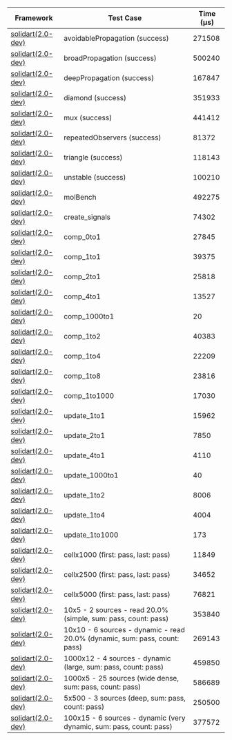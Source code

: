 | Framework | Test Case | Time (μs) |
| --- | --- | --- |
| [solidart(2.0-dev)](https://github.com/nank1ro/solidart/tree/dev) | avoidablePropagation (success) | 271508 |
| [solidart(2.0-dev)](https://github.com/nank1ro/solidart/tree/dev) | broadPropagation (success) | 500240 |
| [solidart(2.0-dev)](https://github.com/nank1ro/solidart/tree/dev) | deepPropagation (success) | 167847 |
| [solidart(2.0-dev)](https://github.com/nank1ro/solidart/tree/dev) | diamond (success) | 351933 |
| [solidart(2.0-dev)](https://github.com/nank1ro/solidart/tree/dev) | mux (success) | 441412 |
| [solidart(2.0-dev)](https://github.com/nank1ro/solidart/tree/dev) | repeatedObservers (success) | 81372 |
| [solidart(2.0-dev)](https://github.com/nank1ro/solidart/tree/dev) | triangle (success) | 118143 |
| [solidart(2.0-dev)](https://github.com/nank1ro/solidart/tree/dev) | unstable (success) | 100210 |
| [solidart(2.0-dev)](https://github.com/nank1ro/solidart/tree/dev) | molBench | 492275 |
| [solidart(2.0-dev)](https://github.com/nank1ro/solidart/tree/dev) | create_signals | 74302 |
| [solidart(2.0-dev)](https://github.com/nank1ro/solidart/tree/dev) | comp_0to1 | 27845 |
| [solidart(2.0-dev)](https://github.com/nank1ro/solidart/tree/dev) | comp_1to1 | 39375 |
| [solidart(2.0-dev)](https://github.com/nank1ro/solidart/tree/dev) | comp_2to1 | 25818 |
| [solidart(2.0-dev)](https://github.com/nank1ro/solidart/tree/dev) | comp_4to1 | 13527 |
| [solidart(2.0-dev)](https://github.com/nank1ro/solidart/tree/dev) | comp_1000to1 | 20 |
| [solidart(2.0-dev)](https://github.com/nank1ro/solidart/tree/dev) | comp_1to2 | 40383 |
| [solidart(2.0-dev)](https://github.com/nank1ro/solidart/tree/dev) | comp_1to4 | 22209 |
| [solidart(2.0-dev)](https://github.com/nank1ro/solidart/tree/dev) | comp_1to8 | 23816 |
| [solidart(2.0-dev)](https://github.com/nank1ro/solidart/tree/dev) | comp_1to1000 | 17030 |
| [solidart(2.0-dev)](https://github.com/nank1ro/solidart/tree/dev) | update_1to1 | 15962 |
| [solidart(2.0-dev)](https://github.com/nank1ro/solidart/tree/dev) | update_2to1 | 7850 |
| [solidart(2.0-dev)](https://github.com/nank1ro/solidart/tree/dev) | update_4to1 | 4110 |
| [solidart(2.0-dev)](https://github.com/nank1ro/solidart/tree/dev) | update_1000to1 | 40 |
| [solidart(2.0-dev)](https://github.com/nank1ro/solidart/tree/dev) | update_1to2 | 8006 |
| [solidart(2.0-dev)](https://github.com/nank1ro/solidart/tree/dev) | update_1to4 | 4004 |
| [solidart(2.0-dev)](https://github.com/nank1ro/solidart/tree/dev) | update_1to1000 | 173 |
| [solidart(2.0-dev)](https://github.com/nank1ro/solidart/tree/dev) | cellx1000 (first: pass, last: pass) | 11849 |
| [solidart(2.0-dev)](https://github.com/nank1ro/solidart/tree/dev) | cellx2500 (first: pass, last: pass) | 34652 |
| [solidart(2.0-dev)](https://github.com/nank1ro/solidart/tree/dev) | cellx5000 (first: pass, last: pass) | 76821 |
| [solidart(2.0-dev)](https://github.com/nank1ro/solidart/tree/dev) | 10x5 - 2 sources - read 20.0% (simple, sum: pass, count: pass) | 353840 |
| [solidart(2.0-dev)](https://github.com/nank1ro/solidart/tree/dev) | 10x10 - 6 sources - dynamic - read 20.0% (dynamic, sum: pass, count: pass) | 269143 |
| [solidart(2.0-dev)](https://github.com/nank1ro/solidart/tree/dev) | 1000x12 - 4 sources - dynamic (large, sum: pass, count: pass) | 459850 |
| [solidart(2.0-dev)](https://github.com/nank1ro/solidart/tree/dev) | 1000x5 - 25 sources (wide dense, sum: pass, count: pass) | 586689 |
| [solidart(2.0-dev)](https://github.com/nank1ro/solidart/tree/dev) | 5x500 - 3 sources (deep, sum: pass, count: pass) | 250500 |
| [solidart(2.0-dev)](https://github.com/nank1ro/solidart/tree/dev) | 100x15 - 6 sources - dynamic (very dynamic, sum: pass, count: pass) | 377572 |

